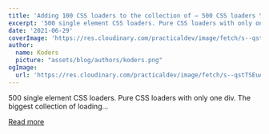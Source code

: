 ```yaml
---
title: 'Adding 100 CSS loaders to the collection of — 500 CSS loaders 🏆'
excerpt: '500 single element CSS loaders. Pure CSS loaders with only one div. The biggest collection of loading...'
date: '2021-06-29'
coverImage: 'https://res.cloudinary.com/practicaldev/image/fetch/s--qstTSEuA--/c_imagga_scale,f_auto,fl_progressive,h_420,q_66,w_1000/https://dev-to-uploads.s3.amazonaws.com/uploads/articles/u13po0df336g3p0c7tfc.gif'
author:
  name: Koders
  picture: "assets/blog/authors/koders.png"
ogImage:
  url: 'https://res.cloudinary.com/practicaldev/image/fetch/s--qstTSEuA--/c_imagga_scale,f_auto,fl_progressive,h_420,q_66,w_1000/https://dev-to-uploads.s3.amazonaws.com/uploads/articles/u13po0df336g3p0c7tfc.gif'
---
```


500 single element CSS loaders. Pure CSS loaders with only one div. The biggest collection of loading...

[Read more](https://dev.to/afif/adding-100-css-loaders-to-the-collection-of-500-css-loaders-2a3p)
